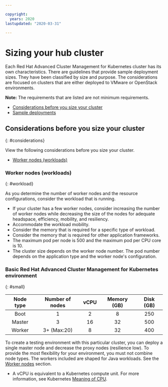 ```yaml
---

copyright:
  years: 2020
lastupdated: "2020-03-31"

---
```


# Sizing your hub cluster

Each Red Hat Advanced Cluster Management for Kubernetes cluster has its own characteristics. There are guidelines that provide sample deployment sizes. They have been classified by size and purpose. The considerations are focused on clusters that are either deployed to VMware or OpenStack environments.

**Note:** The requirements that are listed are not minimum requirements.

* [Considerations before you size your cluster](#considerations)
* [Sample deployments](#samples)

## Considerations before you size your cluster
{: #considerations}

View the following considerations before you size your cluster.

- [Worker nodes (workloads)](#workload)

### Worker nodes (workloads)
{: #workload}

As you determine the number of worker nodes and the resource configurations, consider the workload that is running.

- If your cluster has a few worker nodes, consider increasing the number of worker nodes while decreasing the size of the nodes for adequate headspace, efficiency, mobility, and resiliency.
- Accommodate the workload mobility.
- Consider the memory that is required for a specific type of workload.
- Consider the memory that is required for other application frameworks.
- The maximum pod per node is 500 and the maximum pod per CPU core is 10.
- The cluster size depends on the worker node number. The pod number depends on the application type and the worker node's configuration.

### Basic Red Hat Advanced Cluster Management for Kubernetes environment 
{: #small}

| Node type | Number of nodes | vCPU | Memory (GB) | Disk (GB) |
| :---: | :---: | :---: | :---: | :---: |
| Boot	| 1	| 2	| 8	| 250 |
|	Master	| 3	| 16	| 32	| 500 |
|	Worker  | 3+ (Max:20)	| 8	| 32	| 400 |

To create a testing environment with this particular cluster, you can deploy a single master node and decrease the proxy nodes (resilience low). To provide the most flexibility for your environment, you must not combine node types. The workers included are shaped for Java workloads. See the [Worker nodes](#workload) section.

 * A vCPU is equivalent to a Kubernetes compute unit. For more information, see Kubernetes [Meaning of CPU](https://kubernetes.io/docs/concepts/configuration/manage-compute-resources-container/#meaning-of-cpu).

